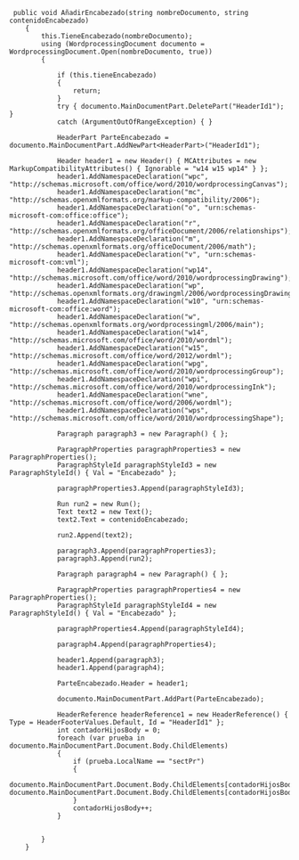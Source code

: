      public void AñadirEncabezado(string nombreDocumento, string contenidoEncabezado)
        {
            this.TieneEncabezado(nombreDocumento);
            using (WordprocessingDocument documento = WordprocessingDocument.Open(nombreDocumento, true))
            {

                if (this.tieneEncabezado)
                {
                    return;
                }
                try { documento.MainDocumentPart.DeletePart("HeaderId1"); }
                catch (ArgumentOutOfRangeException) { }

                HeaderPart ParteEncabezado = documento.MainDocumentPart.AddNewPart<HeaderPart>("HeaderId1");

                Header header1 = new Header() { MCAttributes = new MarkupCompatibilityAttributes() { Ignorable = "w14 w15 wp14" } };
                header1.AddNamespaceDeclaration("wpc", "http://schemas.microsoft.com/office/word/2010/wordprocessingCanvas");
                header1.AddNamespaceDeclaration("mc", "http://schemas.openxmlformats.org/markup-compatibility/2006");
                header1.AddNamespaceDeclaration("o", "urn:schemas-microsoft-com:office:office");
                header1.AddNamespaceDeclaration("r", "http://schemas.openxmlformats.org/officeDocument/2006/relationships");
                header1.AddNamespaceDeclaration("m", "http://schemas.openxmlformats.org/officeDocument/2006/math");
                header1.AddNamespaceDeclaration("v", "urn:schemas-microsoft-com:vml");
                header1.AddNamespaceDeclaration("wp14", "http://schemas.microsoft.com/office/word/2010/wordprocessingDrawing");
                header1.AddNamespaceDeclaration("wp", "http://schemas.openxmlformats.org/drawingml/2006/wordprocessingDrawing");
                header1.AddNamespaceDeclaration("w10", "urn:schemas-microsoft-com:office:word");
                header1.AddNamespaceDeclaration("w", "http://schemas.openxmlformats.org/wordprocessingml/2006/main");
                header1.AddNamespaceDeclaration("w14", "http://schemas.microsoft.com/office/word/2010/wordml");
                header1.AddNamespaceDeclaration("w15", "http://schemas.microsoft.com/office/word/2012/wordml");
                header1.AddNamespaceDeclaration("wpg", "http://schemas.microsoft.com/office/word/2010/wordprocessingGroup");
                header1.AddNamespaceDeclaration("wpi", "http://schemas.microsoft.com/office/word/2010/wordprocessingInk");
                header1.AddNamespaceDeclaration("wne", "http://schemas.microsoft.com/office/word/2006/wordml");
                header1.AddNamespaceDeclaration("wps", "http://schemas.microsoft.com/office/word/2010/wordprocessingShape");

                Paragraph paragraph3 = new Paragraph() { };

                ParagraphProperties paragraphProperties3 = new ParagraphProperties();
                ParagraphStyleId paragraphStyleId3 = new ParagraphStyleId() { Val = "Encabezado" };

                paragraphProperties3.Append(paragraphStyleId3);

                Run run2 = new Run();
                Text text2 = new Text();
                text2.Text = contenidoEncabezado;

                run2.Append(text2);

                paragraph3.Append(paragraphProperties3);
                paragraph3.Append(run2);

                Paragraph paragraph4 = new Paragraph() { };

                ParagraphProperties paragraphProperties4 = new ParagraphProperties();
                ParagraphStyleId paragraphStyleId4 = new ParagraphStyleId() { Val = "Encabezado" };

                paragraphProperties4.Append(paragraphStyleId4);

                paragraph4.Append(paragraphProperties4);

                header1.Append(paragraph3);
                header1.Append(paragraph4);

                ParteEncabezado.Header = header1;

                documento.MainDocumentPart.AddPart(ParteEncabezado);

                HeaderReference headerReference1 = new HeaderReference() { Type = HeaderFooterValues.Default, Id = "HeaderId1" };
                int contadorHijosBody = 0;
                foreach (var prueba in documento.MainDocumentPart.Document.Body.ChildElements)
                {
                    if (prueba.LocalName == "sectPr")
                    {
                        documento.MainDocumentPart.Document.Body.ChildElements[contadorHijosBody].ReplaceChild(headerReference1, documento.MainDocumentPart.Document.Body.ChildElements[contadorHijosBody].ChildElements[0]);
                    }
                    contadorHijosBody++;
                }


            }
        }

